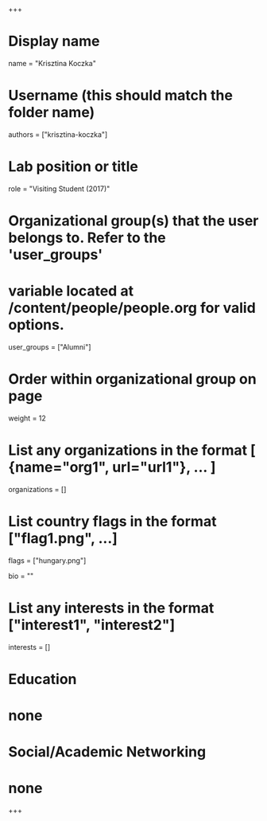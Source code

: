 +++
# Display name
name = "Krisztina Koczka"

# Username (this should match the folder name)
authors = ["krisztina-koczka"]

# Lab position or title
role = "Visiting Student (2017)"

# Organizational group(s) that the user belongs to. Refer to the 'user_groups'
# variable located at /content/people/people.org for valid options.
user_groups = ["Alumni"]

# Order within organizational group on page
weight = 12

# List any organizations in the format [ {name="org1", url="url1"}, ... ]
organizations = []

# List country flags in the format ["flag1.png", ...]
flags = ["hungary.png"]

bio = ""

# List any interests in the format ["interest1", "interest2"]
interests = []

# Education
# none

# Social/Academic Networking
# none
+++
